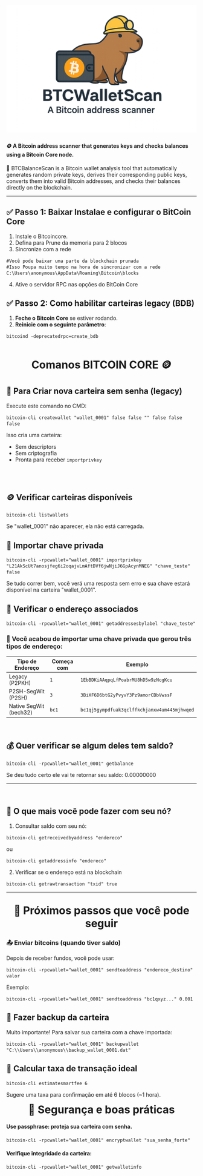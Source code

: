 <h1 align="center">
    <img src="screenshot.png"/>
</h1>

#### 🪙 A Bitcoin address scanner that generates keys and checks balances using a Bitcoin Core node.

<p>🔎 BTCBalanceScan is a Bitcoin wallet analysis tool that automatically generates random private keys, derives their corresponding public keys, converts them into valid Bitcoin addresses, and checks their balances directly on the blockchain.</p>

---

## **✅ Passo 1: Baixar Instalae e configurar o BitCoin Core**
1. Instale o Bitcoincore.
2. Defina para Prune da memoria para 2 blocos
3. Sincronize com a rede
```shell
#Você pode baixar uma parte da blockchain prunada
#Isso Poupa muito tempo na hora de sincronizar com a rede
C:\Users\anonymous\AppData\Roaming\Bitcoin\blocks
```
4. Ative o servidor RPC nas opções do BitCoin Core


## **✅ Passo 2: Como habilitar carteiras legacy (BDB)**

1. **Feche o Bitcoin Core** se estiver rodando.
2. **Reinicie com o seguinte parâmetro**:

```shell
bitcoind -deprecatedrpc=create_bdb
```

<br>
<br>

<h1 align="center" style="border: none; margin: 0;">Comanos BITCOIN CORE 🪙</h1>

## 💼 Para Criar nova carteira sem senha (legacy)
Execute este comando no CMD:
```shell
bitcoin-cli createwallet "wallet_0001" false false "" false false false
```

Isso cria uma carteira:

- Sem descriptors
- Sem criptografia
- Pronta para receber `importprivkey`
<br>
<br>

## 🪙 Verificar carteiras disponíveis

```shell
bitcoin-cli listwallets
```
Se "wallet_0001" não aparecer, ela não está carregada.

## 🔐 Importar chave privada 
```shell
bitcoin-cli -rpcwallet="wallet_0001" importprivkey "L21AkScUt7anosjfeg6i2oqajvLmAftDVf6jwNjiJ6GpAcynMNEG" "chave_teste" false
```
Se tudo correr bem, você verá uma resposta sem erro e sua chave estará disponível na carteira "wallet_0001".

## 🔎 Verificar o endereço associados
```shell
bitcoin-cli -rpcwallet="wallet_0001" getaddressesbylabel "chave_teste"
```

### 🎯 Você acabou de importar uma chave privada que gerou **três tipos de endereço**:

| Tipo de Endereço | Começa com | Exemplo |
| --- | --- | --- |
| Legacy (P2PKH) | `1` | `1EbBDKiAAqpqLfPoabrMU8hD5w9zNcgKcu` |
| P2SH-SegWit (P2SH) | `3` | `3BiXF6D6btG2yPvyvY3Pz9amorCBbVwssF` |
| Native SegWit (bech32) | `bc1` | `bc1qj5gympdfuak3qclffkchjanxw4um445mjhwqed` |

<br>

## **💰 Quer verificar se algum deles tem saldo?**

```shell
bitcoin-cli -rpcwallet="wallet_0001" getbalance
```
Se deu tudo certo ele vai te retornar seu saldo:  0.00000000

---
<br>

## 🧭 O que mais você pode fazer com seu nó?


1. Consultar saldo com seu nó:
```shell
bitcoin-cli getreceivedbyaddress "endereco"
```
ou
```shell
bitcoin-cli getaddressinfo "endereco"
```

2. Verificar se o endereço está na blockchain
```shell
bitcoin-cli getrawtransaction "txid" true
```

---

<br>

<h1 align="center" style="border: none; margin: 0;"> 🧭 Próximos passos que você pode seguir</h1>


### 📤 Enviar bitcoins (quando tiver saldo) 
Depois de receber fundos, você pode usar:
```shell
bitcoin-cli -rpcwallet="wallet_0001" sendtoaddress "endereco_destino" valor
```

Exemplo:
```shell
bitcoin-cli -rpcwallet="wallet_0001" sendtoaddress "bc1qxyz..." 0.001
```

## 🔐 Fazer backup da carteira
Muito importante! Para salvar sua carteira com a chave importada:
```shell
bitcoin-cli -rpcwallet="wallet_0001" backupwallet "C:\\Users\\anonymous\\backup_wallet_0001.dat"
```

## 🧮 Calcular taxa de transação ideal
```shell
bitcoin-cli estimatesmartfee 6
```
Sugere uma taxa para confirmação em até 6 blocos (~1 hora).


<h1 align="center" style="border: none; margin: 0;"> 🔐 Segurança e boas práticas</h1>

#### Use passphrase: proteja sua carteira com senha.
```shell
bitcoin-cli -rpcwallet="wallet_0001" encryptwallet "sua_senha_forte"
```

#### Verifique integridade da carteira:
```shell
bitcoin-cli -rpcwallet="wallet_0001" getwalletinfo
```